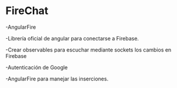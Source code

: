 # FireChat

-AngularFire

-Librería oficial de angular para conectarse a Firebase.

-Crear observables para escuchar mediante sockets los cambios en Firebase

-Autenticación de Google

-AngularFire para manejar las inserciones.
